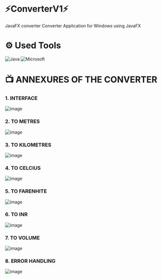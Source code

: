 # ⚡️ConverterV1⚡️
JavaFX converter
Converter Application for Windows using JavaFX

# ⚙️ Used Tools

![Java](https://img.shields.io/badge/java-%23ED8B00.svg?style=for-the-badge&logo=java&logoColor=white)
![Microsoft](https://img.shields.io/badge/Microsoft-0078D4?style=for-the-badge&logo=microsoft&logoColor=white)

# 📺 ANNEXURES OF THE CONVERTER

### 1. INTERFACE
![image](https://user-images.githubusercontent.com/64683688/158644649-b7bacd09-4a18-4f7d-ae5a-c1b125a6117c.png)

### 2. TO METRES
![image](https://user-images.githubusercontent.com/64683688/158644674-e503714f-7594-4779-9eb1-45a769c50345.png)

### 3. TO KILOMETRES
![image](https://user-images.githubusercontent.com/64683688/158644704-56e4d5fe-46f1-4aae-98cf-60a2800daaa1.png)

### 4. TO CELCIUS
![image](https://user-images.githubusercontent.com/64683688/158644748-760b000c-e058-456b-a824-9c177a9c31c3.png)

### 5.	TO FARENHITE
![image](https://user-images.githubusercontent.com/64683688/158644786-fb66f6ae-8c72-4d44-84a4-55893ca1c937.png)

### 6.	TO INR
![image](https://user-images.githubusercontent.com/64683688/158644822-be9be9e1-cb01-49c0-aa17-d24bbce50013.png)

### 7.	TO VOLUME
![image](https://user-images.githubusercontent.com/64683688/158644886-d49654d3-8a78-47dd-a4bf-505c60ed0af9.png)

### 8.	ERROR HANDLING
![image](https://user-images.githubusercontent.com/64683688/158644867-370c6e61-9f61-4f1c-af34-6514fe937c5e.png)

